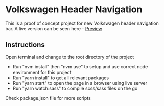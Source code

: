 # Volkswagen Header Navigation

This is a proof of concept project for new Volkswagen header navigation bar.
A live version can be seen here - [Preview](https://nafisali.github.io/volkswagen-header-navigation/)

## Instructions

Open terminal and change to the root directory of the project

- Run "nvm install" then "nvm use" to setup and use correct node environment for this project
- Run "yarn install" to get all relevant packages
- Run "yarn start" to open the page in a browser using live server
- Run "yarn watch:sass" to compile scss/sass files on the go

Check package.json file for more scripts
